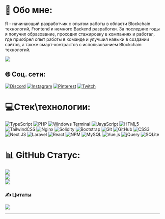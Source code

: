 # 💫 Обо мне:
Я - начинающий разработчик с опытом работы в области Blockchain технологий, Frontend и немного Backend разработки. За последние годы я получил образование, проходил стажировку в компаниях и работал, где приобрел опыт работы в команде и улучшил навыки в создании сайтов, а также смарт-контрактов с использованием Blockchain технологий.

[![](https://visitcount.itsvg.in/api?id=HeisPovedim&icon=0&color=1)](https://visitcount.itsvg.in)


## 🌐 Соц. сети:
[![Discord](https://img.shields.io/badge/Discord-%237289DA.svg?logo=discord&logoColor=white)](https://discord.gg/@sanmanjiro) [![Instagram](https://img.shields.io/badge/Instagram-%23E4405F.svg?logo=Instagram&logoColor=white)](https://instagram.com/mk.larionov) [![Pinterest](https://img.shields.io/badge/Pinterest-%23E60023.svg?logo=Pinterest&logoColor=white)](https://pinterest.com/Revilli0N) [![Twitch](https://img.shields.io/badge/Twitch-%239146FF.svg?logo=Twitch&logoColor=white)](https://twitch.tv/rev_illarion) 

# 💻Стек\технологии:
![TypeScript](https://img.shields.io/badge/typescript-%23007ACC.svg?style=for-the-badge&logo=typescript&logoColor=white) ![PHP](https://img.shields.io/badge/php-%23777BB4.svg?style=for-the-badge&logo=php&logoColor=white) ![Windows Terminal](https://img.shields.io/badge/Windows%20Terminal-%234D4D4D.svg?style=for-the-badge&logo=windows-terminal&logoColor=white) ![JavaScript](https://img.shields.io/badge/javascript-%23323330.svg?style=for-the-badge&logo=javascript&logoColor=%23F7DF1E) ![HTML5](https://img.shields.io/badge/html5-%23E34F26.svg?style=for-the-badge&logo=html5&logoColor=white) ![TailwindCSS](https://img.shields.io/badge/tailwindcss-%2338B2AC.svg?style=for-the-badge&logo=tailwind-css&logoColor=white) ![Nginx](https://img.shields.io/badge/nginx-%23009639.svg?style=for-the-badge&logo=nginx&logoColor=white) ![Solidity](https://img.shields.io/badge/Solidity-%23363636.svg?style=for-the-badge&logo=solidity&logoColor=white) ![Bootstrap](https://img.shields.io/badge/bootstrap-%238511FA.svg?style=for-the-badge&logo=bootstrap&logoColor=white) ![Git](https://img.shields.io/badge/git-%23F05033.svg?style=for-the-badge&logo=git&logoColor=white) ![GitHub](https://img.shields.io/badge/github-%23121011.svg?style=for-the-badge&logo=github&logoColor=white) ![CSS3](https://img.shields.io/badge/css3-%231572B6.svg?style=for-the-badge&logo=css3&logoColor=white) ![Next JS](https://img.shields.io/badge/Next-black?style=for-the-badge&logo=next.js&logoColor=white) ![Laravel](https://img.shields.io/badge/laravel-%23FF2D20.svg?style=for-the-badge&logo=laravel&logoColor=white) ![React](https://img.shields.io/badge/react-%2320232a.svg?style=for-the-badge&logo=react&logoColor=%2361DAFB) ![NPM](https://img.shields.io/badge/NPM-%23CB3837.svg?style=for-the-badge&logo=npm&logoColor=white) ![MySQL](https://img.shields.io/badge/mysql-4479A1.svg?style=for-the-badge&logo=mysql&logoColor=white) ![Vue.js](https://img.shields.io/badge/vue.js-%2335495e.svg?style=for-the-badge&logo=vuedotjs&logoColor=%234FC08D) ![jQuery](https://img.shields.io/badge/jquery-%230769AD.svg?style=for-the-badge&logo=jquery&logoColor=white) ![SQLite](https://img.shields.io/badge/sqlite-%2307405e.svg?style=for-the-badge&logo=sqlite&logoColor=white)
# 📊 GitHub Статус:
![](https://github-readme-stats.vercel.app/api?username=HeisPovedim&theme=dark&hide_border=false&include_all_commits=true&count_private=false)<br/>
![](https://github-readme-streak-stats.herokuapp.com/?user=HeisPovedim&theme=dark&hide_border=false)<br/>
![](https://github-readme-stats.vercel.app/api/top-langs/?username=HeisPovedim&theme=dark&hide_border=false&include_all_commits=true&count_private=false&layout=compact)

### ✍️ Цитаты
![](https://quotes-github-readme.vercel.app/api?type=horizontal&theme=dark)

---


<!-- Proudly created with GPRM ( https://gprm.itsvg.in ) -->
